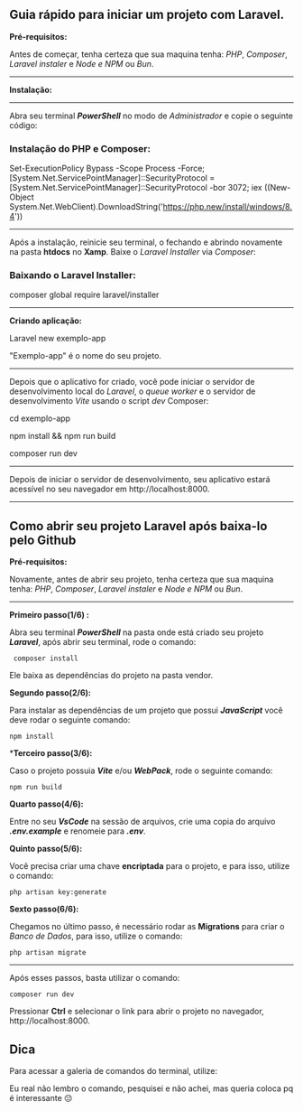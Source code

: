 
## **Guia rápido para iniciar um projeto com Laravel.**

  

**Pré-requisitos:**

Antes de começar, tenha certeza que sua maquina tenha: *PHP*, *Composer*, *Laravel instaler* e *Node e NPM* ou *Bun*.

****

  

**Instalação:**

** **

Abra seu terminal ***PowerShell*** no modo de *Administrador* e copie o seguinte código:

### Instalação do PHP e Composer:

  

Set-ExecutionPolicy Bypass -Scope Process -Force; [System.Net.ServicePointManager]::SecurityProtocol = [System.Net.ServicePointManager]::SecurityProtocol -bor 3072; iex ((New-Object System.Net.WebClient).DownloadString('https://php.new/install/windows/8.4'))

  

***

Após a instalação, reinicie seu terminal, o fechando e abrindo novamente na pasta **htdocs** no **Xamp**. Baixe o *Laravel Installer* via *Composer*:

  

### Baixando o Laravel Installer:

  

composer global require laravel/installer

***

**Criando aplicação:**

  

Laravel new exemplo-app

  

"Exemplo-app" é o nome do seu projeto.

  

***

Depois que o aplicativo for criado, você pode iniciar o servidor de desenvolvimento local do *Laravel*, o *queue worker* e o servidor de desenvolvimento *Vite* usando o script *dev* Composer:

  

cd exemplo-app

npm install && npm run build

composer run dev

***

Depois de iniciar o servidor de desenvolvimento, seu aplicativo estará acessível no seu navegador em http://localhost:8000.
***

## Como abrir seu projeto Laravel após baixa-lo pelo Github

**Pré-requisitos:**

Novamente, antes de abrir seu projeto, tenha certeza que sua maquina tenha: *PHP*, *Composer*, *Laravel instaler* e *Node e NPM* ou *Bun*.
***
**Primeiro passo(1/6) :**

Abra seu terminal ***PowerShell*** na pasta onde está criado seu projeto ***Laravel***, após abrir seu terminal, rode o comando:
   

     composer install

Ele baixa as dependências do projeto na pasta vendor.

**Segundo passo(2/6):**

Para instalar as dependências de um projeto que possui ***JavaScript*** você deve rodar o seguinte comando:

    npm install
    
***Terceiro passo(3/6):**

Caso o projeto possuia ***Vite*** e/ou ***WebPack***, rode o seguinte comando:

    npm run build
**Quarto passo(4/6):**

Entre no seu ***VsCode*** na sessão de arquivos, crie uma copia do arquivo ***.env.example*** e renomeie para ***.env***.

**Quinto passo(5/6):**

Você precisa criar uma chave **encriptada** para o projeto, e para isso, utilize o comando:

    php artisan key:generate

**Sexto passo(6/6):**

Chegamos no último passo, é necessário rodar as **Migrations** para criar o *Banco de Dados*, para isso, utilize o comando:

    php artisan migrate

***
Após esses passos, basta utilizar o comando: 

    composer run dev
Pressionar **Ctrl** e selecionar o link para abrir o projeto no navegador, http://localhost:8000.

## **Dica**

Para acessar a galeria de comandos do terminal, utilize:

Eu real não lembro o comando, pesquisei e não achei, mas queria coloca pq é interessante 😔
